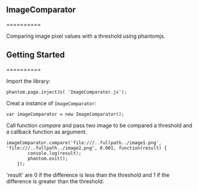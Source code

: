 ImageComparator
---
==========

Comparing image pixel values with a threshold using phantomjs.

Getting Started
---
==========

Import the library:

	phantom.page.injectJs( 'ImageComparator.js');
	
Creat a instance of `ImageComparator`:
	
	var imageComparator = new ImageComparator();

Call function *compare* and pass two image to be compared a threshold and a callback function as argument.

	imageComparator.compare('file:///..fullpath../image1.png', 'file:///..fullpath../image2.png', 0.001, function(result) {
            console.log(result);
            phantom.exit();
        });
        
'result' are 0 if the difference is less than the threshold and 1 if the difference is greater than the threshold.
